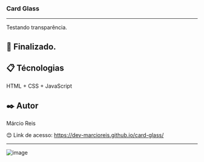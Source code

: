 ### Card Glass

---

Testando transparência.

## 🚀 Finalizado.

## 📋 Técnologias
HTML + CSS + JavaScript

## ✒️ Autor
Márcio Reis

😊 Link de acesso: https://dev-marcioreis.github.io/card-glass/

---
![image](https://user-images.githubusercontent.com/122680054/212476351-55a08a33-d59b-42e3-9da1-00db84fa40ef.png)
